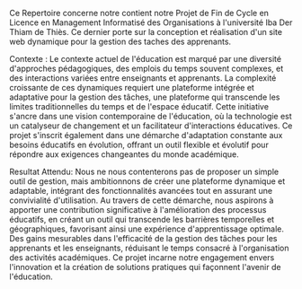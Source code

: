Ce Repertoire concerne notre contient notre Projet de Fin de Cycle en Licence en Management Informatisé des Organisations à l'université Iba Der Thiam de Thiès.
Ce dernier porte sur la conception et réalisation d'un site web dynamique pour la gestion des taches des apprenants.

Contexte :
Le contexte actuel de l'éducation est marqué par une diversité d'approches pédagogiques, des emplois du temps souvent complexes, et des interactions variées entre enseignants et apprenants. La complexité croissante de ces dynamiques requiert une plateforme intégrée et adaptative pour la gestion des tâches, une plateforme qui transcende les limites traditionnelles du temps et de l'espace éducatif. Cette initiative s'ancre dans une vision contemporaine de l'éducation, où la technologie est un catalyseur de changement et un facilitateur d'interactions éducatives. Ce projet s'inscrit également dans une démarche d'adaptation constante aux besoins éducatifs en évolution, offrant un outil flexible et évolutif pour répondre aux exigences changeantes du monde académique.

Resultat Attendu:
Nous ne nous contenterons pas de proposer un simple outil de gestion, mais ambitionnons de créer une plateforme dynamique et adaptable, intégrant des fonctionnalités avancées tout en assurant une convivialité d'utilisation. Au travers de cette démarche, nous aspirons à apporter une contribution significative à l'amélioration des processus éducatifs, en créant un outil qui transcende les barrières temporelles et géographiques, favorisant ainsi une expérience d'apprentissage optimale. Des gains mesurables dans l'efficacité de la gestion des tâches pour les apprenants et les enseignants, réduisant le temps consacré à l'organisation des activités académiques. Ce projet incarne notre engagement envers l'innovation et la création de solutions pratiques qui façonnent l'avenir de l'éducation.
